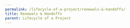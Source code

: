 ```yaml
---
permalink: /lifecycle-of-a-project/renewals-&-handoffs/
title: Renewals & Handoffs
parent: Lifecycle of a Project
---
```

